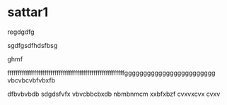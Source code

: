 # sattar1











regdgdfg




















sgdfgsdfhdsfbsg





ghmf



fffffffffffffffffffffffffffffffffffffffffffffffffffffffffgggggggggggggggggggggggg
vbcvbcvbfvbxfb


dfbvbvbdb
sdgdsfvfx
vbvcbbcbxdb
nbmbnmcm
xxbfxbzf
cvxvxcvx
 cvxv 
